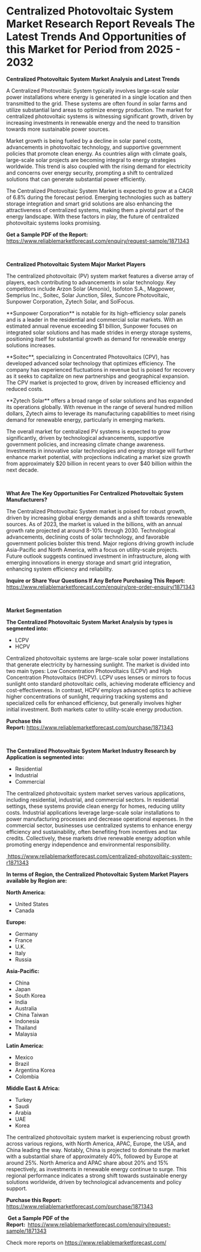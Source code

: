 <p><h1>Centralized Photovoltaic System Market Research Report Reveals The Latest Trends And Opportunities of this Market for Period from 2025 - 2032</h1></p><p><strong>Centralized Photovoltaic System Market Analysis and Latest Trends</strong></p>
<p><p>A Centralized Photovoltaic System typically involves large-scale solar power installations where energy is generated in a single location and then transmitted to the grid. These systems are often found in solar farms and utilize substantial land areas to optimize energy production. The market for centralized photovoltaic systems is witnessing significant growth, driven by increasing investments in renewable energy and the need to transition towards more sustainable power sources. </p><p>Market growth is being fueled by a decline in solar panel costs, advancements in photovoltaic technology, and supportive government policies that promote clean energy. As countries align with climate goals, large-scale solar projects are becoming integral to energy strategies worldwide. This trend is also coupled with the rising demand for electricity and concerns over energy security, prompting a shift to centralized solutions that can generate substantial power efficiently.</p><p>The Centralized Photovoltaic System Market is expected to grow at a CAGR of 6.8% during the forecast period. Emerging technologies such as battery storage integration and smart grid solutions are also enhancing the attractiveness of centralized systems, making them a pivotal part of the energy landscape. With these factors in play, the future of centralized photovoltaic systems looks promising.</p></p>
<p><strong>Get a Sample PDF of the Report:&nbsp;</strong> <a href="https://www.reliablemarketforecast.com/enquiry/request-sample/1871343?utm_campaign=2724&utm_medium=2&utm_source=Github&utm_content=ia&utm_term=07042025&utm_id=centralized-photovoltaic-system">https://www.reliablemarketforecast.com/enquiry/request-sample/1871343</a></p>
<p>&nbsp;</p>
<p><strong>Centralized Photovoltaic System Major Market Players</strong></p>
<p><p>The centralized photovoltaic (PV) system market features a diverse array of players, each contributing to advancements in solar technology. Key competitors include Arzon Solar (Amonix), Isofoton S.A., Magpower, Semprius Inc., Soitec, Solar Junction, Silex, Suncore Photovoltaic, Sunpower Corporation, Zytech Solar, and SolFocus.</p><p>**Sunpower Corporation** is notable for its high-efficiency solar panels and is a leader in the residential and commercial solar markets. With an estimated annual revenue exceeding $1 billion, Sunpower focuses on integrated solar solutions and has made strides in energy storage systems, positioning itself for substantial growth as demand for renewable energy solutions increases.</p><p>**Soitec**, specializing in Concentrated Photovoltaics (CPV), has developed advanced solar technology that optimizes efficiency. The company has experienced fluctuations in revenue but is poised for recovery as it seeks to capitalize on new partnerships and geographical expansion. The CPV market is projected to grow, driven by increased efficiency and reduced costs.</p><p>**Zytech Solar** offers a broad range of solar solutions and has expanded its operations globally. With revenue in the range of several hundred million dollars, Zytech aims to leverage its manufacturing capabilities to meet rising demand for renewable energy, particularly in emerging markets.</p><p>The overall market for centralized PV systems is expected to grow significantly, driven by technological advancements, supportive government policies, and increasing climate change awareness. Investments in innovative solar technologies and energy storage will further enhance market potential, with projections indicating a market size growth from approximately $20 billion in recent years to over $40 billion within the next decade.</p></p>
<p>&nbsp;</p>
<p><strong>What Are The Key Opportunities For Centralized Photovoltaic System Manufacturers?</strong></p>
<p><p>The Centralized Photovoltaic System market is poised for robust growth, driven by increasing global energy demands and a shift towards renewable sources. As of 2023, the market is valued in the billions, with an annual growth rate projected at around 8-10% through 2030. Technological advancements, declining costs of solar technology, and favorable government policies bolster this trend. Major regions driving growth include Asia-Pacific and North America, with a focus on utility-scale projects. Future outlook suggests continued investment in infrastructure, along with emerging innovations in energy storage and smart grid integration, enhancing system efficiency and reliability.</p></p>
<p><strong>Inquire or Share Your Questions If Any Before Purchasing This Report:</strong> <a href="https://www.reliablemarketforecast.com/enquiry/pre-order-enquiry/1871343?utm_campaign=2724&utm_medium=2&utm_source=Github&utm_content=ia&utm_term=07042025&utm_id=centralized-photovoltaic-system">https://www.reliablemarketforecast.com/enquiry/pre-order-enquiry/1871343</a></p>
<p>&nbsp;</p>
<p><strong>Market Segmentation</strong></p>
<p><strong>The Centralized Photovoltaic System Market Analysis by types is segmented into:</strong></p>
<p><ul><li>LCPV</li><li>HCPV</li></ul></p>
<p><p>Centralized photovoltaic systems are large-scale solar power installations that generate electricity by harnessing sunlight. The market is divided into two main types: Low Concentration Photovoltaics (LCPV) and High Concentration Photovoltaics (HCPV). LCPV uses lenses or mirrors to focus sunlight onto standard photovoltaic cells, achieving moderate efficiency and cost-effectiveness. In contrast, HCPV employs advanced optics to achieve higher concentrations of sunlight, requiring tracking systems and specialized cells for enhanced efficiency, but generally involves higher initial investment. Both markets cater to utility-scale energy production.</p></p>
<p><strong>Purchase this Report:&nbsp;</strong><a href="https://www.reliablemarketforecast.com/purchase/1871343?utm_campaign=2724&utm_medium=2&utm_source=Github&utm_content=ia&utm_term=07042025&utm_id=centralized-photovoltaic-system">https://www.reliablemarketforecast.com/purchase/1871343</a></p>
<p>&nbsp;</p>
<p><strong>The Centralized Photovoltaic System Market Industry Research by Application is segmented into:</strong></p>
<p><ul><li>Residential</li><li>Industrial</li><li>Commercial</li></ul></p>
<p><p>The centralized photovoltaic system market serves various applications, including residential, industrial, and commercial sectors. In residential settings, these systems provide clean energy for homes, reducing utility costs. Industrial applications leverage large-scale solar installations to power manufacturing processes and decrease operational expenses. In the commercial sector, businesses use centralized systems to enhance energy efficiency and sustainability, often benefiting from incentives and tax credits. Collectively, these markets drive renewable energy adoption while promoting energy independence and environmental responsibility.</p></p>
<p><a href="https://www.reliablemarketforecast.com/centralized-photovoltaic-system-r1871343?utm_campaign=2724&utm_medium=2&utm_source=Github&utm_content=ia&utm_term=07042025&utm_id=centralized-photovoltaic-system">&nbsp;https://www.reliablemarketforecast.com/centralized-photovoltaic-system-r1871343</a></p>
<p><strong>In terms of Region, the Centralized Photovoltaic System Market Players available by Region are:</strong></p>
<p>
    <p> <strong> North America: </strong>
        <ul>
            <li>United States</li>
            <li>Canada</li>
        </ul>
        </p> 
    <p> <strong> Europe: </strong>
        <ul>
            <li>Germany</li>
            <li>France</li>
            <li>U.K.</li>
            <li>Italy</li>
            <li>Russia</li>
        </ul>
        </p> 
    <p> <strong> Asia-Pacific: </strong>
        <ul>
            <li>China</li>
            <li>Japan</li>
            <li>South Korea</li>
            <li>India</li>
            <li>Australia</li>
            <li>China Taiwan</li>
            <li>Indonesia</li>
            <li>Thailand</li>
            <li>Malaysia</li>
        </ul>
        </p> 
    <p> <strong> Latin America: </strong>
        <ul>
            <li>Mexico</li>
            <li>Brazil</li>
            <li>Argentina Korea</li>
            <li>Colombia</li>
        </ul>
        </p> 
    <p> <strong> Middle East & Africa: </strong>
        <ul>
            <li>Turkey</li>
            <li>Saudi</li>
            <li>Arabia</li>
            <li>UAE</li>
            <li>Korea</li>
        </ul>
    </p>
    </p>
<p><p>The centralized photovoltaic system market is experiencing robust growth across various regions, with North America, APAC, Europe, the USA, and China leading the way. Notably, China is projected to dominate the market with a substantial share of approximately 40%, followed by Europe at around 25%. North America and APAC share about 20% and 15% respectively, as investments in renewable energy continue to surge. This regional performance indicates a strong shift towards sustainable energy solutions worldwide, driven by technological advancements and policy support.</p></p>
<p><strong>Purchase this Report: </strong><a href="https://www.reliablemarketforecast.com/purchase/1871343?utm_campaign=2724&utm_medium=2&utm_source=Github&utm_content=ia&utm_term=07042025&utm_id=centralized-photovoltaic-system">https://www.reliablemarketforecast.com/purchase/1871343</a></p>
<p>&nbsp;<strong>Get a Sample PDF of the Report:&nbsp;&nbsp;</strong><a href="https://www.reliablemarketforecast.com/enquiry/request-sample/1871343?utm_campaign=2724&utm_medium=2&utm_source=Github&utm_content=ia&utm_term=07042025&utm_id=centralized-photovoltaic-system">https://www.reliablemarketforecast.com/enquiry/request-sample/1871343</a></p>
<p><strong></strong></p>
<p>Check more reports on <a href="https://www.reliablemarketforecast.com/?utm_campaign=2724&utm_medium=2&utm_source=Github&utm_content=ia&utm_term=07042025&utm_id=centralized-photovoltaic-system">https://www.reliablemarketforecast.com/</a></p>